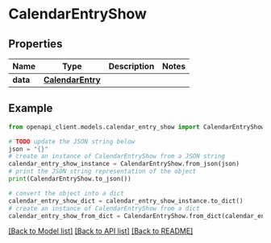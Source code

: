 # CalendarEntryShow


## Properties

Name | Type | Description | Notes
------------ | ------------- | ------------- | -------------
**data** | [**CalendarEntry**](CalendarEntry.md) |  | 

## Example

```python
from openapi_client.models.calendar_entry_show import CalendarEntryShow

# TODO update the JSON string below
json = "{}"
# create an instance of CalendarEntryShow from a JSON string
calendar_entry_show_instance = CalendarEntryShow.from_json(json)
# print the JSON string representation of the object
print(CalendarEntryShow.to_json())

# convert the object into a dict
calendar_entry_show_dict = calendar_entry_show_instance.to_dict()
# create an instance of CalendarEntryShow from a dict
calendar_entry_show_from_dict = CalendarEntryShow.from_dict(calendar_entry_show_dict)
```
[[Back to Model list]](../README.md#documentation-for-models) [[Back to API list]](../README.md#documentation-for-api-endpoints) [[Back to README]](../README.md)


